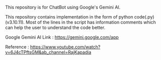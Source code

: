 This repository is for ChatBot using Google's Gemini AI.

This repository contains implementation in the form of python code(.py)(v3.10.11). Most of the lines in the script has information comments which can help the user to understand the code better.

Google Gemini AI Link : https://gemini.google.com/app

Reference : https://www.youtube.com/watch?v=6J4cTPftsGM&ab_channel=RajKapadia
